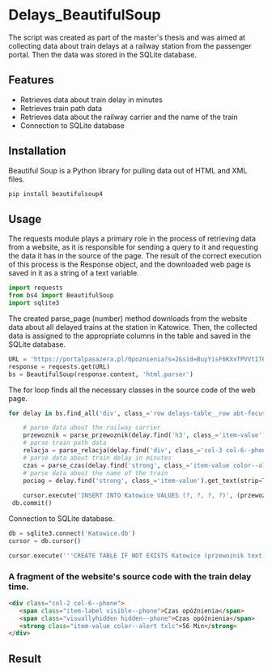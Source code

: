 # Delays_BeautifulSoup
The script was created as part of the master's thesis and was aimed at collecting data about train delays at a railway station from the passenger portal. Then the data was stored in the SQLite database.
## Features
- Retrieves data about train delay in minutes
- Retrieves train path data
- Retrieves data about the railway carrier and the name of the train
- Connection to SQLite database
## Installation
Beautiful Soup is a Python library for pulling data out of HTML and XML files.
```bash
pip install beautifulsoup4
```
## Usage
The requests module plays a primary role in the process of retrieving data from a website, as it is responsible for sending a query to it and requesting the data it has in the source of the page. The result of the correct execution of this process is the Response object, and the downloaded web page is saved in it as a string of a text variable.
```python
import requests
from bs4 import BeautifulSoup
import sqlite3
```
The created parse_page (number) method downloads from the website data about all delayed trains at the station in Katowice. Then, the collected data is assigned to the appropriate columns in the table and saved in the SQLite database.
```python
URL = 'https://portalpasazera.pl/Opoznienia?s=2&sid=BuyYisF6KXxTPVVt1T66eQY1aVrVbRVKmscc2BaECdhgbIUlHwmkYiK5TBVLX67kKQ5DotJ3scc2BU9KeAalfn8hMx3BwalOaUkgqi6hn9qscc2Bqmf30xDscc2BqTGIepaxFmWK9trJZt2p&p={}'.format(number)
response = requests.get(URL)
bs = BeautifulSoup(response.content, 'html.parser')
```
The for loop finds all the necessary classes in the source code of the web page.
```python
for delay in bs.find_all('div', class_='row delays-table__row abt-focusable'):

    # parse data about the railway carrier
    przewoznik = parse_przewoznik(delay.find('h3', class_='item-value').get_text(strip=True))
    # parse train path data
    relacja = parse_relacja(delay.find('div', class_='col-3 col-6--phone').get_text(strip=True))
    # parse data about train delay in minutes
    czas = parse_czas(delay.find('strong', class_='item-value color--alert txlc').get_text(strip=True))
    # parse data about the name of the train
    pociag = delay.find('strong', class_='item-value').get_text(strip=True)
    
    cursor.execute('INSERT INTO Katowice VALUES (?, ?, ?, ?)', (przewoznik, relacja, czas, pociag))
 db.commit()
```
Connection to SQLite database.
```python
db = sqlite3.connect('Katowice.db')
cursor = db.cursor()

cursor.execute('''CREATE TABLE IF NOT EXISTS Katowice (przewoznik text, relacja text, czas real, pociag text)''')
```
### A fragment of the website's source code with the train delay time.
```html
<div class="col-2 col-6--phone">
   <span class="item-label visible--phone">Czas opóźnienia</span>
   <span class="visuallyhidden hidden--phone">Czas opóźnienia</span>
   <strong class="item-value color--alert txlc">56 Min</strong>
</div>
```
## Result
